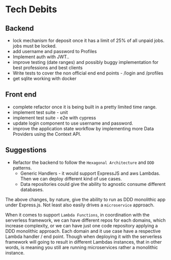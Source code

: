 # Tech Debits

## Backend

- lock mechanism for deposit once it has a limit of 25% of all unpaid jobs. jobs must be locked.
- add username and password to Profiles
- Implement auth with JWT..
- improve testing (date ranges) and possibly buggy implementation for best professions and best clients
- Write tests to cover the non official end end points - /login and /profiles
- get sqlite working with docker


## Front end

- complete refactor once it is being built in a pretty limited time range.
- implement test suite - unit
- implement test suite - e2e with cypress
- update login component to use username and password.
- improve the application state workflow by implementing more Data Providers using the Context API.

## Suggestions

- Refactor the backend to follow the `Hexagonal Architecture` and `DDD` patterns.
    - Generic Handlers - it would support ExpressJS and aws Lambdas. Then we can deploy different kind of use cases.
    - Data repositories could give the ability to agnostic consume different databases.

The above changes, by nature, give the ability to run as DDD monolithic app under Express.js. Not least also easily drives a `microservice` approach.

When it comes to support `Lambda Functions`, in coordination with the serverless framework, we can have different repos for each domains, which increase complexity, or we can have just one code repository applying a DDD monolithic approach. Each domain and it use case have a respective Lambda handler / end point. Though when deploying it with the serverless framework
will going to result in different Lambdas instances, that in other words, is meaning you still are running microservices rather a monolithic instance.
